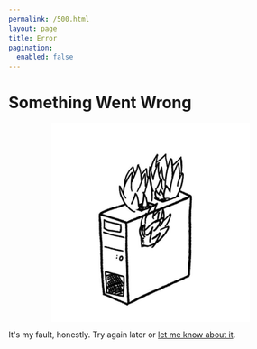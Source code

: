 ```yaml
---
permalink: /500.html
layout: page
title: Error
pagination: 
  enabled: false
---
```


# Something Went Wrong

<img style="display: block; margin: 0 auto; width: 70%" src="/assets/img/500.jpg" />

It's my fault, honestly. Try again later or [let me know about it](mailto:hello@fartdepot.biz?subject=Website%27s%20all%20fucked%20up).